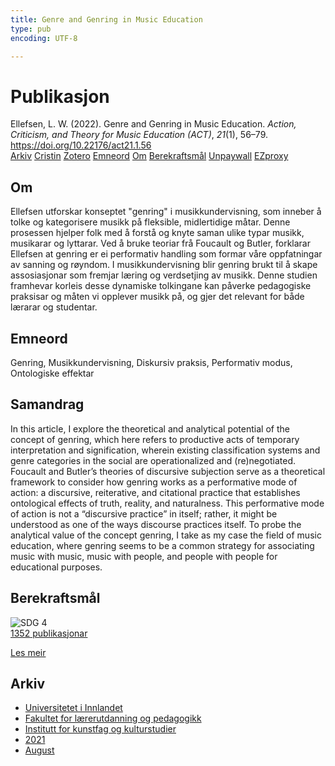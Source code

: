 ```yaml
---
title: Genre and Genring in Music Education
type: pub
encoding: UTF-8

---
```

<h1>Publikasjon</h1>
<article id="csl-bib-container-RALEB36A" class="csl-bib-container">
  <div class="csl-bib-body"> <div class="csl-entry">Ellefsen, L. W. (2022). Genre and Genring in Music Education. <i>Action, Criticism, and Theory for Music Education (ACT)</i>, <i>21</i>(1), 56–79. <a href="https://doi.org/10.22176/act21.1.56">https://doi.org/10.22176/act21.1.56</a></div> </div>
  <div class="csl-bib-buttons">
    <a href="#taxonomy-article-RALEB36A" alt="archive" class="csl-bib-button">Arkiv</a>
    <a href="https://app.cristin.no/results/show.jsf?id=1929633" alt="Cristin" class="csl-bib-button">Cristin</a>
    <a href="http://zotero.org/groups/5881554/items/RALEB36A" alt="Zotero" class="csl-bib-button">Zotero</a>
    <a href="#keywords-article-RALEB36A" alt="keywords" class="csl-bib-button">Emneord</a>
    <a href="#about-article-RALEB36A" alt="about_pub" class="csl-bib-button">Om</a>
    <a href="#sdg-article-RALEB36A" alt="sdg" class="csl-bib-button">Berekraftsmål</a>
    <a href="https://doi.org/10.22176/act21.1.56" alt="Unpaywall" class="csl-bib-button">Unpaywall</a>
    <a href="https://doi.org/10.22176/act21.1.56" alt="EZproxy" class="csl-bib-button">EZproxy</a>
  </div>
  <div id="csl-bib-meta-container-RALEB36A"></div>
</article>
<div id="csl-bib-meta-RALEB36A" class="csl-bib-meta">
  <article id="about-article-RALEB36A" class="about_pub-article">
    <h1>Om</h1>
    Ellefsen utforskar konseptet "genring" i musikkundervisning, som inneber å tolke og kategorisere musikk på fleksible, midlertidige måtar. Denne prosessen hjelper folk med å forstå og knyte saman ulike typar musikk, musikarar og lyttarar. Ved å bruke teoriar frå Foucault og Butler, forklarar Ellefsen at genring er ei performativ handling som formar våre oppfatningar av sanning og røyndom. I musikkundervisning blir genring brukt til å skape assosiasjonar som fremjar læring og verdsetjing av musikk. Denne studien framhevar korleis desse dynamiske tolkingane kan påverke pedagogiske praksisar og måten vi opplever musikk på, og gjer det relevant for både lærarar og studentar.
  </article>
  <article id="keywords-article-RALEB36A" class="keywords-article">
    <h1>Emneord</h1>
    Genring, Musikkundervisning, Diskursiv praksis, Performativ modus, Ontologiske effektar
  </article>
  <article id="abstract-article-RALEB36A" class="abstract-article">
    <h1>Samandrag</h1>
    In this article, I explore the theoretical and analytical potential of the concept of genring, which here refers to productive acts of temporary interpretation and signification, 
wherein existing classification systems and genre categories in the social are operationalized and (re)negotiated. Foucault and Butler’s theories of discursive subjection 
serve as a theoretical framework to consider how genring works as a performative 
mode of action: a discursive, reiterative, and citational practice that establishes ontological effects of truth, reality, and naturalness. This performative mode of action is 
not a “discursive practice” in itself; rather, it might be understood as one of the ways 
discourse practices itself. To probe the analytical value of the concept genring, I take 
as my case the field of music education, where genring seems to be a common strategy 
for associating music with music, music with people, and people with people for educational purposes.
  </article>
  <article id="sdg-article-RALEB36A" class="sdg-article">
    <h1>Berekraftsmål</h1>
    <div class="sdg-container"><div id="sdg4" class="sdg">
        <img src="{{< params subfolder >}}images/sdg/sdg04_nn.png" class="image" alt="SDG 4">
        <div class="sdg-overlay">
          <a href="/nn/archive/?key=?sdg=4#archive" class="sdg-publication-count"><span>1352</span> publikasjonar</a>
          <p><a href="https://fn.no/om-fn/fns-baerekraftsmaal/god-utdanning?lang=nno-NO" class="sdg-read-more">Les meir</a></p>
        </div>
      </div></div>
  </article>
  <article id="taxonomy-article-RALEB36A" class="taxonomy-article">
    <h1>Arkiv</h1>
    <ul>
      <li>
        <a href="/nn/archive/?key=3DCRN523">Universitetet i Innlandet</a>
      </li>
      <li>
        <a href="/nn/archive/?key=WYNZA47F">Fakultet for lærerutdanning og pedagogikk</a>
      </li>
      <li>
        <a href="/nn/archive/?key=VBB2T4VJ">Institutt for kunstfag og kulturstudier</a>
      </li>
      <li>
        <a href="/nn/archive/?key=EU3ABISV">2021</a>
      </li>
      <li>
        <a href="/nn/archive/?key=XV7V2JRG">August</a>
      </li>
    </ul>
  </article>
</div>
